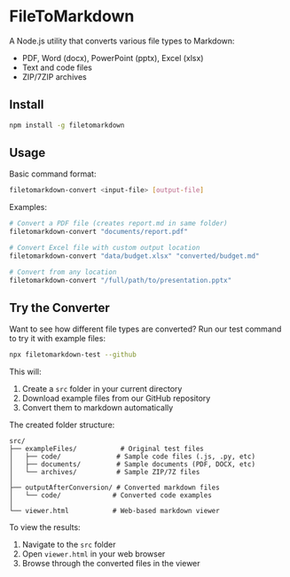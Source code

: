 # FileToMarkdown

A Node.js utility that converts various file types to Markdown:
- PDF, Word (docx), PowerPoint (pptx), Excel (xlsx)
- Text and code files
- ZIP/7ZIP archives

## Install

```bash
npm install -g filetomarkdown
```

## Usage

Basic command format:
```bash
filetomarkdown-convert <input-file> [output-file]
```

Examples:
```bash
# Convert a PDF file (creates report.md in same folder)
filetomarkdown-convert "documents/report.pdf"

# Convert Excel file with custom output location
filetomarkdown-convert "data/budget.xlsx" "converted/budget.md"

# Convert from any location
filetomarkdown-convert "/full/path/to/presentation.pptx"
```

## Try the Converter

Want to see how different file types are converted? Run our test command to try it with example files:

```bash
npx filetomarkdown-test --github
```

This will:
1. Create a `src` folder in your current directory
2. Download example files from our GitHub repository
3. Convert them to markdown automatically

The created folder structure:
```
src/
├── exampleFiles/           # Original test files
│   ├── code/              # Sample code files (.js, .py, etc)
│   ├── documents/         # Sample documents (PDF, DOCX, etc)
│   └── archives/          # Sample ZIP/7Z files
│
├── outputAfterConversion/ # Converted markdown files
│   └── code/             # Converted code examples
│
└── viewer.html           # Web-based markdown viewer
```

To view the results:
1. Navigate to the `src` folder
2. Open `viewer.html` in your web browser
3. Browse through the converted files in the viewer